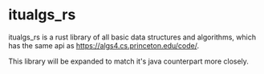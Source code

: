 # itualgs_rs

itualgs_rs is a rust library of all basic data structures and algorithms, which has the same api as https://algs4.cs.princeton.edu/code/.

This library will be expanded to match it's java counterpart more closely.
